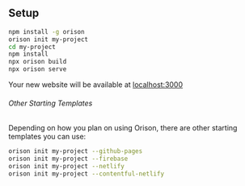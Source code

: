 ## Setup

```bash
npm install -g orison
orison init my-project
cd my-project
npm install
npx orison build
npx orison serve
```

Your new website will be available at [localhost:3000](http://localhost:3000)

###### Other Starting Templates

Depending on how you plan on using Orison, there are other starting templates you can use:

```bash
orison init my-project --github-pages
orison init my-project --firebase
orison init my-project --netlify
orison init my-project --contentful-netlify
```

